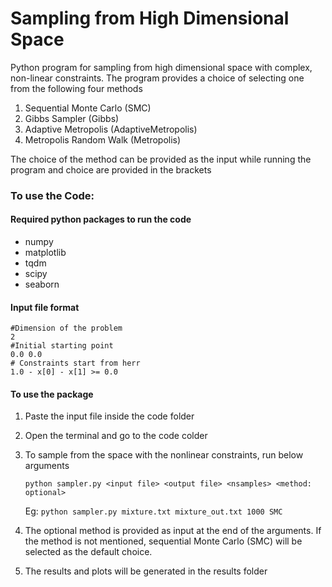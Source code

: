 # Sampling from High Dimensional Space

Python program for sampling from high dimensional space with complex, non-linear constraints. The program provides a choice of selecting one from the following four methods

1) Sequential Monte Carlo (SMC)
2) Gibbs Sampler (Gibbs)
3) Adaptive Metropolis (AdaptiveMetropolis)
4) Metropolis Random Walk (Metropolis)

The choice of the method can be provided as the input while running the program and choice are provided in the brackets

### To use the Code:

#### Required python packages to run the code

* numpy
* matplotlib
* tqdm
* scipy
* seaborn

#### Input file format

```
#Dimension of the problem
2
#Initial starting point
0.0 0.0
# Constraints start from herr
1.0 - x[0] - x[1] >= 0.0
```

#### To use the package

1. Paste the input file inside the code folder
2. Open the terminal and go to the code colder
3. To sample from the space with the nonlinear constraints, run below arguments

      ``` python sampler.py <input file> <output file> <nsamples> <method: optional> ```
  
      Eg: ```python sampler.py mixture.txt mixture_out.txt 1000 SMC```

4. The optional method is provided as input at the end of the arguments. If the method is not mentioned, sequential Monte Carlo (SMC) will be selected as the default choice.
5. The results and plots will be generated in the results folder
